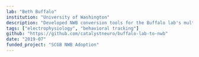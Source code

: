 ```yaml
---
lab: "Beth Buffalo"
institution: "University of Washington"
description: "Developed NWB conversion tools for the Buffalo lab's multi-modal neurophysiology data, handling both raw and processed neural recordings from Neuralynx systems, sorted spikes, and behavioral measurements. The conversion pipeline includes a graphical interface for metadata editing and supports various data formats including NCS, MAT, and NEX files."
tags: ["electrophysiology", "behavioral tracking"]
github: "https://github.com/catalystneuro/buffalo-lab-to-nwb"
date: "2019-07"
funded_project: "SCGB NWB Adoption"
---
```

